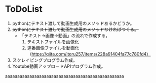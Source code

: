 # ToDoList

1. pythonにテキスト渡して動画生成用のメソッドあるかどうか。
  1. ~~pythonにテキスト渡して動画生成用のメソッドなければつくる。~~
      - 「テキスト→画像→動画」の流れで作成する。
        1. テキストファイルを画像化
        1. 連番画像ファイルを動画化（https://qiita.com/itoru257/items/228a91404fa77c780fd4）
1. スクレイピングプログラム作成。
1. Youtube動画アップロードAPIプログラム作成。

aaaaaaaaaaaaaaaaaaaaaaaaaaaaaaaaaaaaaaaaaaaaaaaaa
